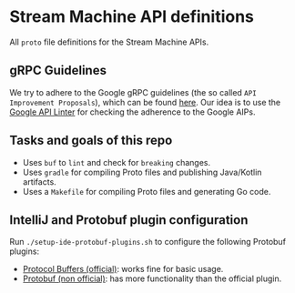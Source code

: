 # Stream Machine API definitions

All `proto` file definitions for the Stream Machine APIs.

## gRPC Guidelines

We try to adhere to the Google gRPC guidelines (the so called `API Improvement Proposals`), which can be
found [here](https://google.aip.dev). Our idea is to use
the [Google API Linter](https://github.com/googleapis/api-linter) for checking the adherence to the Google AIPs.

## Tasks and goals of this repo

- Uses `buf` to `lint` and check for `breaking` changes.
- Uses `gradle` for compiling Proto files and publishing Java/Kotlin artifacts.
- Uses a `Makefile` for compiling Proto files and generating Go code.

## IntelliJ and Protobuf plugin configuration

Run `./setup-ide-protobuf-plugins.sh` to configure the following Protobuf plugins:
- [Protocol Buffers (official)](https://plugins.jetbrains.com/plugin/14004-protocol-buffers): works fine for basic usage.
- [Protobuf (non official)](https://plugins.jetbrains.com/plugin/16422-protobuf): has more functionality than the official plugin.
